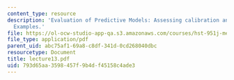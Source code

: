 ```yaml
---
content_type: resource
description: 'Evaluation of Predictive Models: Assessing calibration and discrimination.
  Examples.'
file: https://ol-ocw-studio-app-qa.s3.amazonaws.com/courses/hst-951j-medical-decision-support-spring-2003/793d65aa3598457f9b4df45158c4ade3_lecture13.pdf
file_type: application/pdf
parent_uid: abc75af1-69a8-c8df-341d-0cd268040dbc
resourcetype: Document
title: lecture13.pdf
uid: 793d65aa-3598-457f-9b4d-f45158c4ade3
---
```

